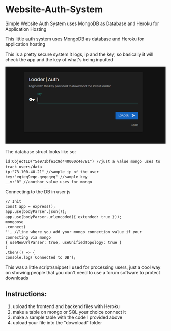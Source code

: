 # Website-Auth-System
Simple Website Auth System uses MongoDB as Database and Heroku for Application Hosting

This little auth system uses MongoDB as database and Heroku for application hosting

This is a pretty secure system it logs, ip and the key, so basically it will check the app and the key of what's being inputted

![Image of Simple Website-Auth-System](https://raw.githubusercontent.com/himanshuchandola/Website-Auth-System/main/img1.png?token=AIGH7INULX76LTXWCZXHKQDAZVIMO)


The database struct looks like so:

```
id:ObjectID("5e971bfe1c9d440000c4e781") //just a value mongo uses to track users/data
ip:"73.100.40.21" //sample ip of the user
key:"eqieq9eqe-qeqeqeq" //sample key
__v:"0" //anothor value uses for mongo

```
Connecting to the DB in user js

```
// Init
const app = express();
app.use(bodyParser.json());
app.use(bodyParser.urlencoded({ extended: true }));
mongoose
.connect(
'', //line where you add your mongo connection value if your connecting via mongo
{ useNewUrlParser: true, useUnifiedTopology: true }
)
.then(() => {
console.log('Connected to DB');

```
This was a little script/snippet I used for processing users, just a cool way on showing people that you don't need to use a forum software to protect downloads

## Instructions:

1. upload the frontend and backend files with Heroku
2. make a table on mongo or SQL your choice connect it
3. make a sample table with the code I provided above
4. upload your file into the "download" folder